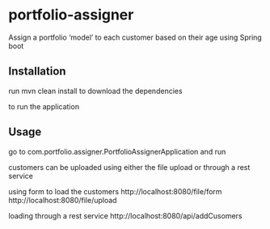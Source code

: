 # portfolio-assigner
Assign a portfolio ‘model’ to each customer based on their age using Spring boot


## Installation

run mvn clean install to download the dependencies

to run the application


## Usage

go to com.portfolio.assigner.PortfolioAssignerApplication and run 

customers can be uploaded using either the file upload or through a rest service

using form to load the customers
http://localhost:8080/file/form
http://localhost:8080/file/upload

loading through a rest service
http://localhost:8080/api/addCusomers
